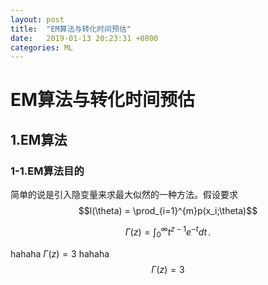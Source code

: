 ```yaml
---
layout: post
title:  "EM算法与转化时间预估"
date:   2019-01-13 20:23:31 +0800
categories: ML
---
```


# EM算法与转化时间预估
## 1.EM算法
### 1-1.EM算法目的
简单的说是引入隐变量来求最大似然的一种方法。假设要求$$l(\theta) = \prod_{i=1}^{m}p(x_i;\theta)$$

$$
\Gamma(z) = \int_0^\infty t^{z-1}e^{-t}dt\,.
$$


hahaha $\Gamma(z) = 3$
hahaha $$\Gamma(z) = 3$$

